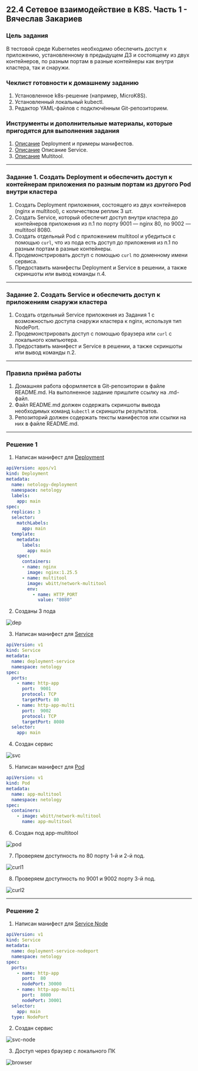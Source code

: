 ## 22.4 Сетевое взаимодействие в K8S. Часть 1 - Вячеслав Закариев

### Цель задания

В тестовой среде Kubernetes необходимо обеспечить доступ к приложению, установленному в предыдущем ДЗ и состоящему из двух контейнеров, по разным портам в разные контейнеры как внутри кластера, так и снаружи.

### Чеклист готовности к домашнему заданию

1. Установленное k8s-решение (например, MicroK8S).
2. Установленный локальный kubectl.
3. Редактор YAML-файлов с подключённым Git-репозиторием.

### Инструменты и дополнительные материалы, которые пригодятся для выполнения задания

1. [Описание](https://kubernetes.io/docs/concepts/workloads/controllers/deployment/) Deployment и примеры манифестов.
2. [Описание](https://kubernetes.io/docs/concepts/services-networking/service/) Описание Service.
3. [Описание](https://github.com/wbitt/Network-MultiTool) Multitool.

---

### Задание 1. Создать Deployment и обеспечить доступ к контейнерам приложения по разным портам из другого Pod внутри кластера

1. Создать Deployment приложения, состоящего из двух контейнеров (nginx и multitool), с количеством реплик 3 шт.
2. Создать Service, который обеспечит доступ внутри кластера до контейнеров приложения из п.1 по порту 9001 — nginx 80, по 9002 — multitool 8080.
3. Создать отдельный Pod с приложением multitool и убедиться с помощью `curl`, что из пода есть доступ до приложения из п.1 по разным портам в разные контейнеры.
4. Продемонстрировать доступ с помощью `curl` по доменному имени сервиса.
5. Предоставить манифесты Deployment и Service в решении, а также скриншоты или вывод команды п.4.

---

### Задание 2. Создать Service и обеспечить доступ к приложениям снаружи кластера

1. Создать отдельный Service приложения из Задания 1 с возможностью доступа снаружи кластера к nginx, используя тип NodePort.
2. Продемонстрировать доступ с помощью браузера или `curl` с локального компьютера.
3. Предоставить манифест и Service в решении, а также скриншоты или вывод команды п.2.

---

### Правила приёма работы

1. Домашняя работа оформляется в Git-репозитории в файле README.md. На выполненное задание пришлите ссылку на .md-файл.
2. Файл README.md должен содержать скриншоты вывода необходимых команд `kubectl` и скриншоты результатов.
3. Репозиторий должен содержать тексты манифестов или ссылки на них в файле README.md.

---

### Решение 1

1. Написан манифест для [Deployment](https://github.com/SlavaZakariev/netology-kuber/blob/main/1.4/yaml/deployment.netology.yml)

```yaml
apiVersion: apps/v1
kind: Deployment
metadata:
  name: netology-deployment
  namespace: netology
  labels:
    app: main
spec:
  replicas: 3
  selector:
    matchLabels:
      app: main
  template:
    metadata:
      labels:
        app: main
    spec:
      containers:
      - name: nginx
        image: nginx:1.25.5
      - name: multitool
        image: wbitt/network-multitool
        env:
          - name: HTTP_PORT
            value: "8080"
```

2. Созданы 3 пода

![dep](https://github.com/SlavaZakariev/netology-kuber/blob/5368ba469f74dfdbc007bf59ac8805cd569b52bd/1.4/resources/kub_2-4_1.1.jpg)

3. Написан манифест для [Service](https://github.com/SlavaZakariev/netology-kuber/blob/main/1.4/yaml/service.netology.yml)

```yaml
apiVersion: v1
kind: Service
metadata:
  name: deployment-service
  namespace: netology
spec:
  ports:
    - name: http-app
      port:  9001
      protocol: TCP
      targetPort: 80
    - name: http-app-multi
      port:  9002
      protocol: TCP
      targetPort: 8080
  selector:
    app: main
```

4. Создан сервис

![svc](https://github.com/SlavaZakariev/netology-kuber/blob/5368ba469f74dfdbc007bf59ac8805cd569b52bd/1.4/resources/kub_2-4_1.2.jpg)

5. Написан манифест для [Pod](https://github.com/SlavaZakariev/netology-kuber/blob/main/1.4/yaml/pod.netology.yml)

```yaml
apiVersion: v1
kind: Pod
metadata:
  name: app-multitool
  namespace: netology
spec:
  containers:
    - image: wbitt/network-multitool
      name: app-multitool
```

6. Создан под app-multitool

![pod](https://github.com/SlavaZakariev/netology-kuber/blob/5368ba469f74dfdbc007bf59ac8805cd569b52bd/1.4/resources/kub_2-4_1.3.jpg)

7. Проверяем доступность по 80 порту 1-й и 2-й под.

![curl1](https://github.com/SlavaZakariev/netology-kuber/blob/5368ba469f74dfdbc007bf59ac8805cd569b52bd/1.4/resources/kub_2-4_1.4.jpg)

8. Проверяем доступность по 9001 и 9002 порту 3-й под.

![curl2](https://github.com/SlavaZakariev/netology-kuber/blob/5368ba469f74dfdbc007bf59ac8805cd569b52bd/1.4/resources/kub_2-4_1.5.jpg)

---

### Решение 2

1. Написан манифест для [Service Node](https://github.com/SlavaZakariev/netology-kuber/blob/main/1.4/yaml/service.netology.yml)

```yaml
apiVersion: v1
kind: Service
metadata:
  name: deployment-service-nodeport
  namespace: netology
spec:
  ports:
    - name: http-app
      port:  80
      nodePort: 30000
    - name: http-app-multi
      port:  8080
      nodePort: 30001
  selector:
    app: main
  type: NodePort
```

2. Создан сервис

![svc-node]()

3. Доступ через браузер с локального ПК

![browser]()
